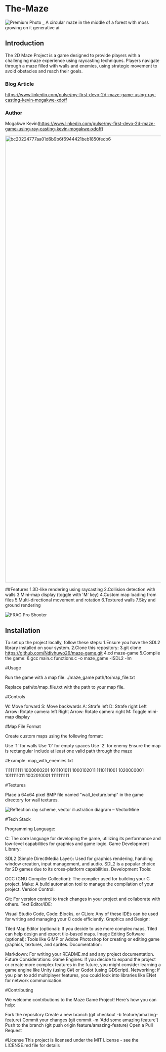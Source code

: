 # The-Maze
![Premium Photo _ A circular maze in the middle of a forest with moss growing on it generative ai](https://github.com/user-attachments/assets/a8b77817-c164-4c1b-9975-ddb061db95aa)

## Introduction
The 2D Maze Project is a game designed to provide players with a challenging maze experience using raycasting techniques. Players navigate through a maze filled with walls and enemies, using strategic movement to avoid obstacles and reach their goals.

### Blog Article
https://www.linkedin.com/pulse/my-first-devo-2d-maze-game-using-ray-casting-kevin-mogakwe-xdoff

### Author
Mogakwe Kevin(https://www.linkedin.com/pulse/my-first-devo-2d-maze-game-using-ray-casting-kevin-mogakwe-xdoff)

<img width="1440" alt="bc20224777aa01d6b9b6f6944421beb1850fecb6" src="https://github.com/user-attachments/assets/dcb007e8-3503-40cb-8652-b7527842635f">

##Features
1.3D-like rendering using raycasting
2.Collision detection with walls
3.Mini-map display (toggle with 'M' key)
4.Custom map loading from files
5.Multi-directional movement and rotation
6.Textured walls
7.Sky and ground rendering

![FRAG Pro Shooter](https://github.com/user-attachments/assets/9287b2eb-5ea7-4549-8127-646e5261123a)


## Installation
To set up the project locally, follow these steps:
1.Ensure you have the SDL2 library installed on your system.
2.Clone this repository:
3.git clone https://github.com/Ndivhuwo26/maze-game.git
4.cd maze-game
5.Compile the game:
6.gcc main.c functions.c -o maze_game -lSDL2 -lm

#Usage

Run the game with a map file:
./maze_game path/to/map_file.txt

Replace path/to/map_file.txt with the path to your map file.

#Controls

W: Move forward
S: Move backwards
A: Strafe left
D: Strafe right
Left Arrow: Rotate camera left
Right Arrow: Rotate camera right
M: Toggle mini-map display

#Map File Format

Create custom maps using the following format:

Use '1' for walls
Use '0' for empty spaces
Use '2' for enemy
Ensure the map is rectangular
Include at least one valid path through the maze

#Example: map_with_enemies.txt

1111111111
1000000201
1011101011
1000102011
1110111001
1020000001
1011111011
1002010001
1111111111

#Textures

Place a 64x64 pixel BMP file named "wall_texture.bmp" in the game directory for wall textures.

![Reflection ray scheme, vector illustration diagram – VectorMine](https://github.com/user-attachments/assets/b1a8bf2b-48f0-48ab-9eae-94a10983e709)


#Tech Stack

Programming Language:

C: The core language for developing the game, utilizing its performance and low-level capabilities for graphics and game logic.
Game Development Library:

SDL2 (Simple DirectMedia Layer): Used for graphics rendering, handling window creation, input management, and audio. SDL2 is a popular choice for 2D games due to its cross-platform capabilities.
Development Tools:

GCC (GNU Compiler Collection): The compiler used for building your C project.
Make: A build automation tool to manage the compilation of your project.
Version Control:

Git: For version control to track changes in your project and collaborate with others.
Text Editor/IDE:

Visual Studio Code, Code::Blocks, or CLion: Any of these IDEs can be used for writing and managing your C code efficiently.
Graphics and Design:

Tiled Map Editor (optional): If you decide to use more complex maps, Tiled can help design and export tile-based maps.
Image Editing Software (optional): Tools like GIMP or Adobe Photoshop for creating or editing game graphics, textures, and sprites.
Documentation:

Markdown: For writing your README.md and any project documentation.
Future Considerations:
Game Engines: If you decide to expand the project or create more complex features in the future, you might consider learning a game engine like Unity (using C#) or Godot (using GDScript).
Networking: If you plan to add multiplayer features, you could look into libraries like ENet for network communication.

#Contributing

We welcome contributions to the Maze Game Project! Here's how you can help:

Fork the repository
Create a new branch (git checkout -b feature/amazing-feature)
Commit your changes (git commit -m 'Add some amazing feature')
Push to the branch (git push origin feature/amazing-feature)
Open a Pull Request

#License
This project is licensed under the MIT License - see the LICENSE.md file for details
